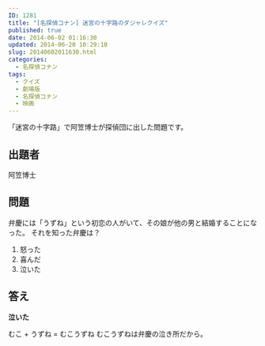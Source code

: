 ```yaml
---
ID: 1281
title: "[名探偵コナン] 迷宮の十字路のダジャレクイズ"
published: true
date: 2014-06-02 01:16:30
updated: 2014-06-20 10:29:10
slug: 20140602011630.html
categories:
  - 名探偵コナン
tags:
  - クイズ
  - 劇場版
  - 名探偵コナン
  - 映画
---
```


「迷宮の十字路」で阿笠博士が探偵団に出した問題です。

<!--more-->

<h2>出題者</h2>

阿笠博士

<h2>問題</h2>

弁慶には「うずね」という初恋の人がいて、その娘が他の男と結婚することになった。
それを知った弁慶は？

<ol>
  <li>怒った</li>
  <li>喜んだ</li>
  <li>泣いた</li>
</ol>

<h2>答え</h2>

<strong>泣いた</strong>

むこ + うずね = むこうずね
むこうずねは弁慶の泣き所だから。
